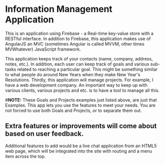 # Information Management Application
This is an application using Firebase - a Real-time key-value store with a 
RESTful interface.  In addition to Firebase, this application makes use of
AngularJS an MVC (sometimes Angular is called MVVM, other times MVWhatever) 
JavaScript framework.  

This application keeps track of your
contacts (name, company, address, notes, etc.).  In addition, each user can
keep track of goals and various sub-tasks related to reaching a particular 
goal.  This might be something similar to what people do around New Years when
they make New Year's Resolutions.  Thirdly, this application will manage 
projects.  For example, I have a web development company.  An important way to 
keep up with various clients, various projects and etc. is to have a tool to 
manage all this.  

#**NOTE:** These Goals and Projects examples just listed above, are just that
Examples.  This app lets you use the features to meet your needs.  You are not 
forced to use both Goals and Projects, or to separate them out.  

## Extra features or improvements will come about based on user feedback.

Additional features to add would be a live chat application from an HTML5 web page, which will be integrated
into the site with routing and a menu item across the top.
